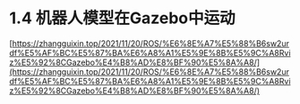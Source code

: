 # 1.4 机器人模型在Gazebo中运动

[https://zhangguixin.top/2021/11/20/ROS/%E6%8E%A7%E5%88%B6sw2urdf%E5%AF%BC%E5%87%BA%E6%A8%A1%E5%9E%8B%E5%9C%A8Rviz%E5%92%8CGazebo%E4%B8%AD%E8%BF%90%E5%8A%A8/](https://zhangguixin.top/2021/11/20/ROS/%E6%8E%A7%E5%88%B6sw2urdf%E5%AF%BC%E5%87%BA%E6%A8%A1%E5%9E%8B%E5%9C%A8Rviz%E5%92%8CGazebo%E4%B8%AD%E8%BF%90%E5%8A%A8/)
